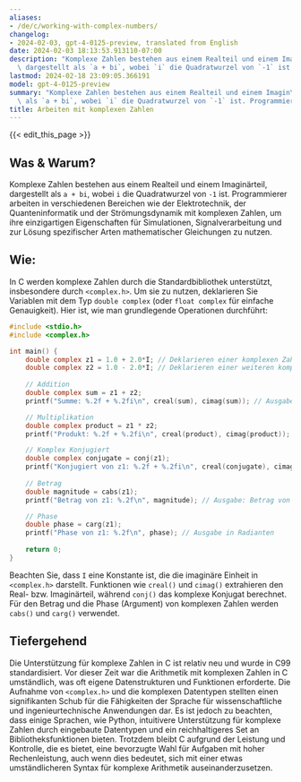 ```yaml
---
aliases:
- /de/c/working-with-complex-numbers/
changelog:
- 2024-02-03, gpt-4-0125-preview, translated from English
date: 2024-02-03 18:13:53.913110-07:00
description: "Komplexe Zahlen bestehen aus einem Realteil und einem Imagin\xE4rteil,\
  \ dargestellt als `a + bi`, wobei `i` die Quadratwurzel von `-1` ist. Programmierer\u2026"
lastmod: 2024-02-18 23:09:05.366191
model: gpt-4-0125-preview
summary: "Komplexe Zahlen bestehen aus einem Realteil und einem Imagin\xE4rteil, dargestellt\
  \ als `a + bi`, wobei `i` die Quadratwurzel von `-1` ist. Programmierer\u2026"
title: Arbeiten mit komplexen Zahlen
---
```


{{< edit_this_page >}}

## Was & Warum?

Komplexe Zahlen bestehen aus einem Realteil und einem Imaginärteil, dargestellt als `a + bi`, wobei `i` die Quadratwurzel von `-1` ist. Programmierer arbeiten in verschiedenen Bereichen wie der Elektrotechnik, der Quanteninformatik und der Strömungsdynamik mit komplexen Zahlen, um ihre einzigartigen Eigenschaften für Simulationen, Signalverarbeitung und zur Lösung spezifischer Arten mathematischer Gleichungen zu nutzen.

## Wie:

In C werden komplexe Zahlen durch die Standardbibliothek unterstützt, insbesondere durch `<complex.h>`. Um sie zu nutzen, deklarieren Sie Variablen mit dem Typ `double complex` (oder `float complex` für einfache Genauigkeit). Hier ist, wie man grundlegende Operationen durchführt:

```c
#include <stdio.h>
#include <complex.h>

int main() {
    double complex z1 = 1.0 + 2.0*I; // Deklarieren einer komplexen Zahl 1+2i
    double complex z2 = 1.0 - 2.0*I; // Deklarieren einer weiteren komplexen Zahl 1-2i
    
    // Addition
    double complex sum = z1 + z2;
    printf("Summe: %.2f + %.2fi\n", creal(sum), cimag(sum)); // Ausgabe: Summe: 2.00 + 0.00i

    // Multiplikation
    double complex product = z1 * z2;
    printf("Produkt: %.2f + %.2fi\n", creal(product), cimag(product)); // Ausgabe: Produkt: 5.00 + 0.00i

    // Komplex Konjugiert
    double complex conjugate = conj(z1);
    printf("Konjugiert von z1: %.2f + %.2fi\n", creal(conjugate), cimag(conjugate)); // Ausgabe: Konjugiert von z1: 1.00 - 2.00i
    
    // Betrag
    double magnitude = cabs(z1);
    printf("Betrag von z1: %.2f\n", magnitude); // Ausgabe: Betrag von z1: 2.24

    // Phase
    double phase = carg(z1);
    printf("Phase von z1: %.2f\n", phase); // Ausgabe in Radianten
    
    return 0;
}
```
Beachten Sie, dass `I` eine Konstante ist, die die imaginäre Einheit in `<complex.h>` darstellt. Funktionen wie `creal()` und `cimag()` extrahieren den Real- bzw. Imaginärteil, während `conj()` das komplexe Konjugat berechnet. Für den Betrag und die Phase (Argument) von komplexen Zahlen werden `cabs()` und `carg()` verwendet.

## Tiefergehend

Die Unterstützung für komplexe Zahlen in C ist relativ neu und wurde in C99 standardisiert. Vor dieser Zeit war die Arithmetik mit komplexen Zahlen in C umständlich, was oft eigene Datenstrukturen und Funktionen erforderte. Die Aufnahme von `<complex.h>` und die komplexen Datentypen stellten einen signifikanten Schub für die Fähigkeiten der Sprache für wissenschaftliche und ingenieurtechnische Anwendungen dar. Es ist jedoch zu beachten, dass einige Sprachen, wie Python, intuitivere Unterstützung für komplexe Zahlen durch eingebaute Datentypen und ein reichhaltigeres Set an Bibliotheksfunktionen bieten. Trotzdem bleibt C aufgrund der Leistung und Kontrolle, die es bietet, eine bevorzugte Wahl für Aufgaben mit hoher Rechenleistung, auch wenn dies bedeutet, sich mit einer etwas umständlicheren Syntax für komplexe Arithmetik auseinanderzusetzen.
